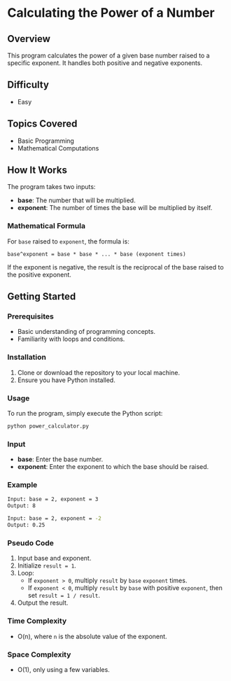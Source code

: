 # **Calculating the Power of a Number**

## **Overview**
This program calculates the power of a given base number raised to a specific exponent. It handles both positive and negative exponents.

## **Difficulty**
- Easy

## **Topics Covered**
- Basic Programming
- Mathematical Computations

## **How It Works**
The program takes two inputs:
- **base**: The number that will be multiplied.
- **exponent**: The number of times the base will be multiplied by itself.

### **Mathematical Formula**
For `base` raised to `exponent`, the formula is:
```
base^exponent = base * base * ... * base (exponent times)
```

If the exponent is negative, the result is the reciprocal of the base raised to the positive exponent.

## **Getting Started**

### **Prerequisites**
- Basic understanding of programming concepts.
- Familiarity with loops and conditions.

### **Installation**
1. Clone or download the repository to your local machine.
2. Ensure you have Python installed.

### **Usage**
To run the program, simply execute the Python script:

```bash
python power_calculator.py
```

### **Input**
- **base**: Enter the base number.
- **exponent**: Enter the exponent to which the base should be raised.

### **Example**

```bash
Input: base = 2, exponent = 3
Output: 8

Input: base = 2, exponent = -2
Output: 0.25
```

### **Pseudo Code**
1. Input base and exponent.
2. Initialize `result = 1`.
3. Loop:
    - If `exponent > 0`, multiply `result` by `base` `exponent` times.
    - If `exponent < 0`, multiply `result` by `base` with positive `exponent`, then set `result = 1 / result`.
4. Output the result.

### **Time Complexity**
- O(n), where `n` is the absolute value of the exponent.

### **Space Complexity**
- O(1), only using a few variables.

